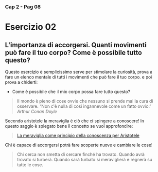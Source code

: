 ###  Cap 2 - Pag 08
# Esercizio 02 

## L'importanza di accorgersi. Quanti movimenti può fare il tuo corpo? Come è possibile tutto questo? 


Questo esercizio è semplicissimo serve per stimolare la curiosità, prova a fare un elenco mentale di tutti i movimenti che può fare il tuo corpo.
e poi prova a chiderti:
- Come è possibile che il mio corpo possa fare tutto questo? 

> Il  mondo è pieno di cose ovvie che nessuno si prende mai la cura di osservare.
> “Non c'è nulla di così ingannevole come un fatto ovvio.”
*Arthur Conan Doyle* 



Secondo aristotele la meraviglia è ciò che ci spingere a conoscere! 
In questo saggio è spiegato bene il concetto se vuoi approfondire:

> [La meraviglia come principio della conoscenza per Aristotele](http://www.gallito.eu/la-meraviglia-come-principio-della-conoscenza-per-aristotele/)

Chi è capace di accorgersi potrà fare scoperte nuove e cambiare le cose!  
 
> Chi cerca non smetta di cercare finché ha trovato. Quando avrà trovato si turberà. Quando sarà turbato si meraviglierà e regnerà su tutte le cose.




<!--stackedit_data:
eyJoaXN0b3J5IjpbNTQ3ODcxODI5LC0xNzc3MzU1Mzg1LDEyMz
U3NjU0MjVdfQ==
-->